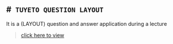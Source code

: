 #` TUYETO QUESTION LAYOUT`
---
It is a (LAYOUT) question and answer application during a lecture

> [click here to view](https://dgdesignn.github.io/tuyetoquestion-html-css-js-/)
